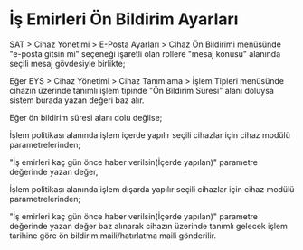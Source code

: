 # İş Emirleri Ön Bildirim Ayarları



SAT > Cihaz Yönetimi > E-Posta Ayarları > Cihaz Ön Bildirimi menüsünde "e-posta gitsin mi" seçeneği işaretli olan rollere "mesaj konusu" alanında seçili mesaj gövdesiyle birlikte;

Eğer EYS > Cihaz Yönetimi > Cihaz Tanımlama > İşlem Tipleri menüsünde cihazın üzerinde tanımlı işlem tipinde "Ön Bildirim Süresi" alanı doluysa sistem burada yazan değeri baz alır.

Eğer ön bildirim süresi alanı dolu değilse;

İşlem politikası alanında işlem içerde yapılır seçili cihazlar için cihaz modülü parametrelerinden;

"İş emirleri kaç gün önce haber verilsin(İçerde yapılan)" parametre değerinde yazan değer,


İşlem politikası alanında işlem dışarda yapılır seçili cihazlar için cihaz modülü parametrelerinden;

"İş emirleri kaç gün önce haber verilsin(İçerde yapılan)" parametre değerinde yazan değer baz alınarak cihazın üzerinde tanımlı gelecek işlem tarihine göre ön bildirim maili/hatırlatma maili gönderilir.



